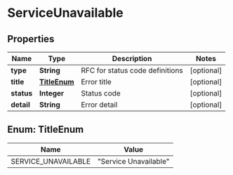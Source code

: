 

# ServiceUnavailable


## Properties

| Name | Type | Description | Notes |
|------------ | ------------- | ------------- | -------------|
|**type** | **String** | RFC for status code definitions |  [optional] |
|**title** | [**TitleEnum**](#TitleEnum) | Error title |  [optional] |
|**status** | **Integer** | Status code |  [optional] |
|**detail** | **String** | Error detail |  [optional] |



## Enum: TitleEnum

| Name | Value |
|---- | -----|
| SERVICE_UNAVAILABLE | &quot;Service Unavailable&quot; |



